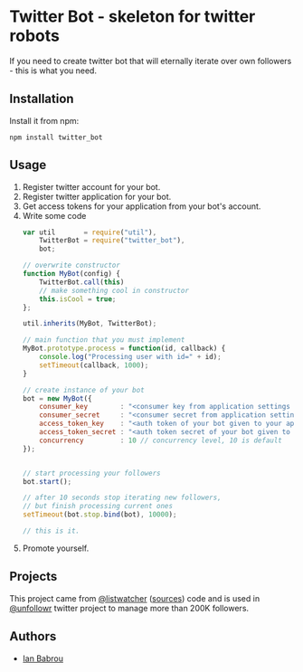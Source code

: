 # Twitter Bot - skeleton for twitter robots

If you need to create twitter bot that will eternally iterate over own followers - this is what you need.

## Installation

Install it from npm:

```
npm install twitter_bot
```

## Usage

1. Register twitter account for your bot.
2. Register twitter application for your bot.
3. Get access tokens for your application from your bot's account.
4. Write some code
    ```javascript
    var util       = require("util"),
        TwitterBot = require("twitter_bot"),
        bot;

    // overwrite constructor
    function MyBot(config) {
        TwitterBot.call(this)
        // make something cool in constructor
        this.isCool = true;
    };

    util.inherits(MyBot, TwitterBot);

    // main function that you must implement
    MyBot.prototype.process = function(id, callback) {
        console.log("Processing user with id=" + id);
        setTimeout(callback, 1000);
    }

    // create instance of your bot
    bot = new MyBot({
        consumer_key        : "<consumer key from application settings page>",
        consumer_secret     : "<consumer secret from application settings page>",
        access_token_key    : "<auth token of your bot given to your app>",
        access_token_secret : "<auth token secret of your bot given to your app>",
        concurrency         : 10 // concurrency level, 10 is default
    });


    // start processing your followers
    bot.start();

    // after 10 seconds stop iterating new followers,
    // but finish processing current ones
    setTimeout(bot.stop.bind(bot), 10000);

    // this is it.
    ```
5. Promote yourself.

## Projects

This project came from [@listwatcher](https://twitter.com/listwatcher) ([sources](https://github.com/bobrik/ListWatcher))
code and is used in [@unfollowr](https://twitter.com/unfollowr) twitter project to manage more than 200K followers.

## Authors

* [Ian Babrou](https://github.com/bobrik)
